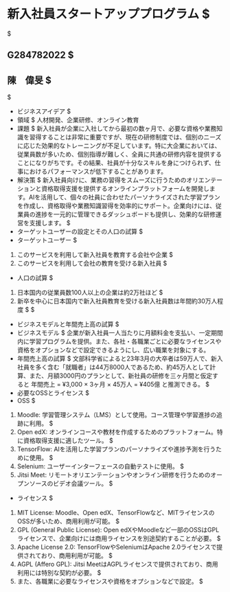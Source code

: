 # 新入社員スタートアッププログラム $
$
## G284782022 $
## 陳　偉旻 $
$
- ビジネスアイデア $
 - 領域 $
 人材開発、企業研修、オンライン教育
 - 課題 $
 新入社員が企業に入社してから最初の数ヶ月で、必要な資格や業務知識を習得することは非常に重要ですが、現在の研修制度では、個別のニーズに応じた効果的なトレーニングが不足しています。特に大企業においては、従業員数が多いため、個別指導が難しく、全員に共通の研修内容を提供することになりがちです。その結果、社員が十分なスキルを身につけられず、仕事におけるパフォーマンスが低下することがあります。
 - 解決策 $
 新入社員向けに、業務の習得をスムーズに行うためのオリエンテーションと資格取得支援を提供するオンラインプラットフォームを開発します。AIを活用して、個々の社員に合わせたパーソナライズされた学習プランを作成し、資格取得や業務知識習得を効率的にサポート。企業向けには、従業員の進捗を一元的に管理できるダッシュボードも提供し、効果的な研修運営を支援します。
$
- ターゲットユーザーの設定とその人口の試算 $
 - ターゲットユーザー $
  1. このサービスを利用して新入社員を教育する会社や企業 $
  2. このサービスを利用して会社の教育を受ける新入社員 $
 - 人口の試算 $
  1. 日本国内の従業員数100人以上の企業は約2万社ほど $
  2. 新卒を中心に日本国内で新入社員教育を受ける新入社員数は年間約30万人程度 $
$
- ビジネスモデルと年間売上高の試算 $
 - ビジネスモデル $
 企業が新入社員一人当たりに月額料金を支払い、一定期間内に学習プログラムを提供。また、各社・各職業ごとに必要なライセンスや資格をオプションなどで設定できるようにし、広い職業を対象にする。
 - 年間売上高の試算 $
 文部科学省によると23年3月の大卒者は59万人で、新入社員を多く含む「就職者」は44万8000人であるため、約45万人として計算、また、月額3000円のプランとして、新社員の研修を三ヶ月間と仮定すると
 年間売上 = ¥3,000 × 3ヶ月 × 45万人 = ¥405億
 と推測できる。
$
- 必要なOSSとライセンス $
 - OSS $
  1. Moodle: 学習管理システム（LMS）として使用。コース管理や学習進捗の追跡に利用。 $
  2. Open edX: オンラインコースや教材を作成するためのプラットフォーム。特に資格取得支援に適したツール。 $
  3. TensorFlow: AIを活用した学習プランのパーソナライズや進捗予測を行うために使用。 $
  4. Selenium: ユーザーインターフェースの自動テストに使用。 $
  5. Jitsi Meet: リモートオリエンテーションやオンライン研修を行うためのオープンソースのビデオ会議ツール。 $
 - ライセンス $
  1. MIT License: Moodle、Open edX、TensorFlowなど、MITライセンスのOSSが多いため、商用利用が可能。 $
  2. GPL (General Public License): Open edXやMoodleなど一部のOSSはGPLライセンスで、企業向けには商用ライセンスを別途契約することが必要。 $
  3. Apache License 2.0: TensorFlowやSeleniumはApache 2.0ライセンスで提供されており、商用利用が可能。 $
  4. AGPL (Affero GPL): Jitsi MeetはAGPLライセンスで提供されており、商用利用には特別な契約が必要。 $
  5. また、各職業に必要なライセンスや資格をオプションなどで設定。 $

